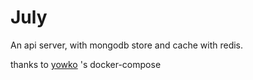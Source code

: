 # July
An api server, with mongodb store and cache with redis.


thanks to [yowko](https://github.com/yowko/Docker-Compose-MongoDB-Replica-Set) 's docker-compose
